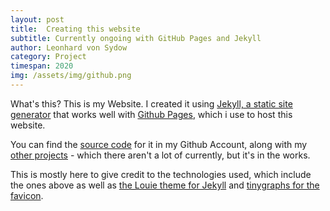 ```yaml
---
layout: post
title:  Creating this website
subtitle: Currently ongoing with GitHub Pages and Jekyll
author: Leonhard von Sydow
category: Project
timespan: 2020
img: /assets/img/github.png
---
```


What's this? This is my Website. I created it using [Jekyll, a static site generator](https://jekyllrb.com) that works well with [Github Pages](https://pages.github.com), which i use to host this website.

You can find the [source code](https://github.com/leonhardsydow/leonhardsydow.github.io) for it in my Github Account, along with my [other projects](https://github.com/leonhardsydow) - which there aren't a lot of currently, but it's in the works.

This is mostly here to give credit to the technologies used, which include the ones above as well as [the Louie theme for Jekyll](https://github.com/lilykonings/louie) and [tinygraphs for the favicon](http://www.tinygraphs.com#?name=leosydow&shape=labs%2Fisogrids%2Fhexa16&theme=seascape&numcolors=4#tryitout).